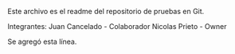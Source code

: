 Este archivo es el readme del repositorio de pruebas en Git.

Integrantes:
Juan Cancelado - Colaborador
Nicolas Prieto - Owner

Se agregó esta línea.